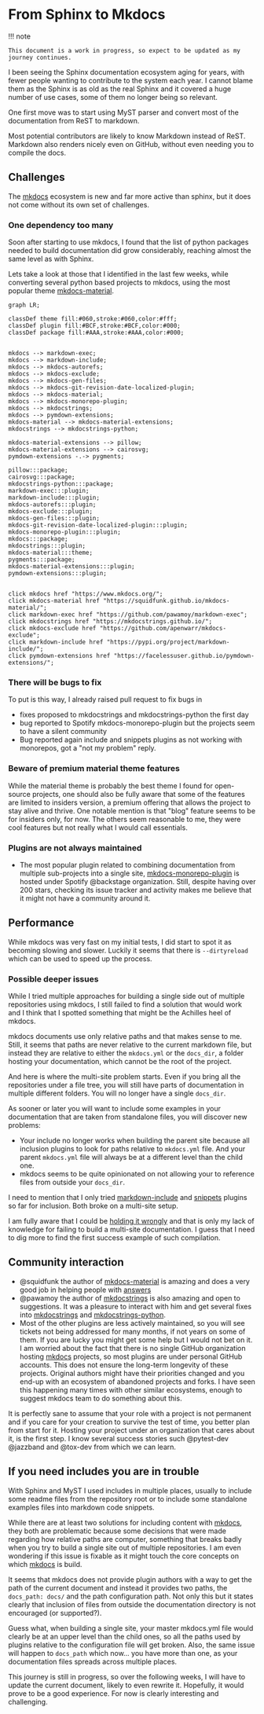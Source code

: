 <!-- cspell:ignore dirtyreload squidfunk jazzband pawamoy -->
# From Sphinx to Mkdocs

!!! note

    This document is a work in progress, so expect to be updated as my journey continues.

I been seeing the Sphinx documentation ecosystem aging for years, with fewer
people wanting to contribute to the system each year. I cannot blame them as the
Sphinx is as old as the real Sphinx and it covered a huge number of use cases,
some of them no longer being so relevant.

One first move was to start using MyST parser and convert most of the
documentation from ReST to markdown.

Most potential contributors are likely to know Markdown instead of ReST.
Markdown also renders nicely even on GitHub, without even needing you to compile
the docs.

## Challenges

The [mkdocs] ecosystem is new and far more active than sphinx, but it does not
come without its own set of challenges.

### One dependency too many

Soon after starting to use mkdocs, I found that the list of python packages
needed to build documentation did grow considerably, reaching almost the same
level as with Sphinx.

Lets take a look at those that I identified in the last few weeks, while
converting several python based projects to mkdocs, using the most popular theme
[mkdocs-material][].

```mermaid
graph LR;

classDef theme fill:#060,stroke:#060,color:#fff;
classDef plugin fill:#BCF,stroke:#BCF,color:#000;
classDef package fill:#AAA,stroke:#AAA,color:#000;


mkdocs --> markdown-exec;
mkdocs --> markdown-include;
mkdocs --> mkdocs-autorefs;
mkdocs --> mkdocs-exclude;
mkdocs --> mkdocs-gen-files;
mkdocs --> mkdocs-git-revision-date-localized-plugin;
mkdocs --> mkdocs-material;
mkdocs --> mkdocs-monorepo-plugin;
mkdocs --> mkdocstrings;
mkdocs --> pymdown-extensions;
mkdocs-material --> mkdocs-material-extensions;
mkdocstrings --> mkdocstrings-python;

mkdocs-material-extensions --> pillow;
mkdocs-material-extensions --> cairosvg;
pymdown-extensions -.-> pygments;

pillow:::package;
cairosvg:::package;
mkdocstrings-python:::package;
markdown-exec:::plugin;
markdown-include:::plugin;
mkdocs-autorefs:::plugin;
mkdocs-exclude:::plugin;
mkdocs-gen-files:::plugin;
mkdocs-git-revision-date-localized-plugin:::plugin;
mkdocs-monorepo-plugin:::plugin;
mkdocs:::package;
mkdocstrings:::plugin;
mkdocs-material:::theme;
pygments:::package;
mkdocs-material-extensions:::plugin;
pymdown-extensions:::plugin;


click mkdocs href "https://www.mkdocs.org/";
click mkdocs-material href "https://squidfunk.github.io/mkdocs-material/";
click markdown-exec href "https://github.com/pawamoy/markdown-exec";
click mkdocstrings href "https://mkdocstrings.github.io/";
click mkdocs-exclude href "https://github.com/apenwarr/mkdocs-exclude";
click markdown-include href "https://pypi.org/project/markdown-include/";
click pymdown-extensions href "https://facelessuser.github.io/pymdown-extensions/";
```

### There will be bugs to fix

To put is this way, I already raised pull request to fix bugs in

- fixes proposed to mkdocstrings and mkdocstrings-python the first day
- bug reported to Spotify mkdocs-monorepo-plugin but the projects seem to have a
  silent community
- Bug reported again include and snippets plugins as not working with monorepos,
  got a "not my problem" reply.

### Beware of premium material theme features

While the material theme is probably the best theme I found for open-source
projects, one should also be fully aware that some of the features are limited
to insiders version, a premium offering that allows the project to stay alive
and thrive. One notable mention is that "blog" feature seems to be for insiders
only, for now. The others seem reasonable to me, they were cool features but not
really what I would call essentials.

### Plugins are not always maintained

- The most popular plugin related to combining documentation from multiple
  sub-projects into a single site, [mkdocs-monorepo-plugin] is hosted under
  Spotify @backstage organization. Still, despite having over 200 stars,
  checking its issue tracker and activity makes me believe that it might not
  have a community around it.

## Performance

While mkdocs was very fast on my initial tests, I did start to spot it as
becoming slowing and slower. Luckily it seems that there is `--dirtyreload`
which can be used to speed up the process.

### Possible deeper issues

While I tried multiple approaches for building a single side out of multiple
repositories using mkdocs, I still failed to find a solution that would work and
I think that I spotted something that might be the Achilles heel of mkdocs.

mkdocs documents use only relative paths and that makes sense to me. Still, it
seems that paths are never relative to the current markdown file, but instead
they are relative to either the `mkdocs.yml` or the `docs_dir`, a folder hosting
your documentation, which cannot be the root of the project.

And here is where the multi-site problem starts. Even if you bring all the
repositories under a file tree, you will still have parts of documentation in
multiple different folders. You will no longer have a single `docs_dir`.

As sooner or later you will want to include some examples in your documentation
that are taken from standalone files, you will discover new problems:

- Your include no longer works when building the parent site because all
  inclusion plugins to look for paths relative to `mkdocs.yml` file. And your
  parent `mkdocs.yml` file will always be at a different level than the child
  one.
- mkdocs seems to be quite opinionated on not allowing your to reference files
  from outside your `docs_dir`.

I need to mention that I only tried [markdown-include] and [snippets] plugins so
far for inclusion. Both broke on a multi-site setup.

I am fully aware that I could be [holding it wrongly][1] and that is only my
lack of knowledge for failing to build a multi-site documentation. I guess that
I need to dig more to find the first success example of such compilation.

## Community interaction

- @squidfunk the author of [mkdocs-material] is amazing and does a very good job
  in helping people with
  [answers](https://github.com/squidfunk/mkdocs-material/discussions)
- @pawamoy the author of [mkdocstrings] is also amazing and open to suggestions.
  It was a pleasure to interact with him and get several fixes into
  [mkdocstrings] and [mkdocstrings-python].
- Most of the other plugins are less actively maintained, so you will see
  tickets not being addressed for many months, if not years on some of them. If
  you are lucky you might get some help but I would not bet on it. I am worried
  about the fact that there is no single GitHub organization hosting [mkdocs]
  projects, so most plugins are under personal GitHub accounts. This does not
  ensure the long-term longevity of these projects. Original authors might have
  their priorities changed and you end-up with an ecosystem of abandoned
  projects and forks. I have seen this happening many times with other similar
  ecosystems, enough to suggest mkdocs team to do something about this.

It is perfectly sane to assume that your role with a project is not permanent
and if you care for your creation to survive the test of time, you better plan
from start for it. Hosting your project under an organization that cares about
it, is the first step. I know several success stories such @pytest-dev @jazzband
and @tox-dev from which we can learn.

## If you need includes you are in trouble

With Sphinx and MyST I used includes in multiple places, usually to include some
readme files from the repository root or to include some standalone examples
files into markdown code snippets.

While there are at least two solutions for including content with [mkdocs], they
both are problematic because some decisions that were made regarding how
relative paths are computer, something that breaks badly when you try to build a
single site out of multiple repositories. I am even wondering if this issue is
fixable as it might touch the core concepts on which [mkdocs] is build.

It seems that mkdocs does not provide plugin authors with a way to get the path
of the current document and instead it provides two paths, the
`docs_path: docs/` and the path configuration path. Not only this but it states
clearly that inclusion of files from outside the documentation directory is not
encouraged (or supported?).

Guess what, when building a single site, your master mkdocs.yml file would
clearly be at an upper level than the child ones, so all the paths used by
plugins relative to the configuration file will get broken. Also, the same issue will
happen to `docs_path` which now... you have more than one, as your documentation
files spreads across multiple places.

This journey is still in progress, so over the following weeks, I will have to
update the current document, likely to even rewrite it. Hopefully, it would prove
to be a good experience. For now is clearly interesting and challenging.

[mkdocs]: https://www.mkdocs.org/
[mkdocstrings]: https://mkdocstrings.github.io/
[mkdocstrings-python]: https://mkdocstrings.github.io/python/usage/
[mkdocs-material]: https://squidfunk.github.io/mkdocs-material/
[mkdocs-monorepo-plugin]: https://github.com/backstage/mkdocs-monorepo-plugin
[markdown-include]: https://github.com/cmacmackin/markdown-include
[snippets]:
  https://facelessuser.github.io/pymdown-extensions/extensions/snippets/
[1]:
  https://www.urbandictionary.com/define.php?term=You%27re%20Holding%20It%20Wrong
